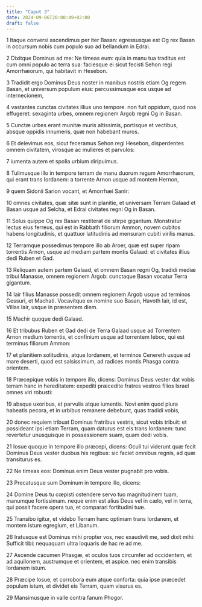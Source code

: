 ```yaml
---
title: "Caput 3"
date: 2024-09-06T20:00:49+02:00
draft: false
---
```



1 Itaque conversi ascendimus per iter Basan: egressusque est Og rex Basan in occursum nobis cum populo suo ad bellandum in Edrai.

2 Dixitque Dominus ad me: Ne timeas eum: quia in manu tua traditus est cum omni populo ac terra sua: faciesque ei sicut fecisti Sehon regi Amorrhæorum, qui habitavit in Hesebon.

3 Tradidit ergo Dominus Deus noster in manibus nostris etiam Og regem Basan, et universum populum eius: percussimusque eos usque ad internecionem,

4 vastantes cunctas civitates illius uno tempore. non fuit oppidum, quod nos effugeret: sexaginta urbes, omnem regionem Argob regni Og in Basan.

5 Cunctæ urbes erant munitæ muris altissimis, portisque et vectibus, absque oppidis innumeris, quæ non habebant muros.

6 Et delevimus eos, sicut feceramus Sehon regi Hesebon, disperdentes omnem civitatem, virosque ac mulieres et parvulos:

7 iumenta autem et spolia urbium diripuimus.

8 Tulimusque illo in tempore terram de manu duorum regum Amorrhæorum, qui erant trans Iordanem: a torrente Arnon usque ad montem Hernon,

9 quem Sidonii Sarion vocant, et Amorrhæi Sanir:

10 omnes civitates, quæ sitæ sunt in planitie, et universam Terram Galaad et Basan usque ad Selcha, et Edrai civitates regni Og in Basan.

11 Solus quippe Og rex Basan restiterat de stirpe gigantum. Monstratur lectus eius ferreus, qui est in Rabbath filiorum Ammon, novem cubitos habens longitudinis, et quattuor latitudinis ad mensuram cubiti virilis manus.

12 Terramque possedimus tempore illo ab Aroer, quæ est super ripam torrentis Arnon, usque ad mediam partem montis Galaad: et civitates illius dedi Ruben et Gad.

13 Reliquam autem partem Galaad, et omnem Basan regni Og, tradidi mediæ tribui Manasse, omnem regionem Argob: cunctaque Basan vocatur Terra gigantum.

14 Iair filius Manasse possedit omnem regionem Argob usque ad terminos Gessuri, et Machati. Vocavitque ex nomine suo Basan, Havoth Iair, id est, Villas Iair, usque in præsentem diem.

15 Machir quoque dedi Galaad.

16 Et tribubus Ruben et Gad dedi de Terra Galaad usque ad Torrentem Arnon medium torrentis, et confinium usque ad torrentem Ieboc, qui est terminus filiorum Ammon:

17 et planitiem solitudinis, atque Iordanem, et terminos Cenereth usque ad mare deserti, quod est salsissimum, ad radices montis Phasga contra orientem.

18 Præcepique vobis in tempore illo, dicens: Dominus Deus vester dat vobis terram hanc in hereditatem: expediti præcedite fratres vestros filios Israel omnes viri robusti:

19 absque uxoribus, et parvulis atque iumentis. Novi enim quod plura habeatis pecora, et in urbibus remanere debebunt, quas tradidi vobis,

20 donec requiem tribuat Dominus fratribus vestris, sicut vobis tribuit: et possideant ipsi etiam Terram, quam daturus est eis trans Iordanem: tunc revertetur unusquisque in possessionem suam, quam dedi vobis.

21 Iosue quoque in tempore illo præcepi, dicens: Oculi tui viderunt quæ fecit Dominus Deus vester duobus his regibus: sic faciet omnibus regnis, ad quæ transiturus es.

22 Ne timeas eos: Dominus enim Deus vester pugnabit pro vobis.

23 Precatusque sum Dominum in tempore illo, dicens:

24 Domine Deus tu cœpisti ostendere servo tuo magnitudinem tuam, manumque fortissimam. neque enim est alius Deus vel in cælo, vel in terra, qui possit facere opera tua, et comparari fortitudini tuæ.

25 Transibo igitur, et videbo Terram hanc optimam trans Iordanem, et montem istum egregium, et Libanum.

26 Iratusque est Dominus mihi propter vos, nec exaudivit me, sed dixit mihi: Sufficit tibi: nequaquam ultra loquaris de hac re ad me.

27 Ascende cacumen Phasgæ, et oculos tuos circumfer ad occidentem, et ad aquilonem, austrumque et orientem, et aspice. nec enim transibis Iordanem istum.

28 Præcipe Iosue, et corrobora eum atque conforta: quia ipse præcedet populum istum, et dividet eis Terram, quam visurus es.

29 Mansimusque in valle contra fanum Phogor.

